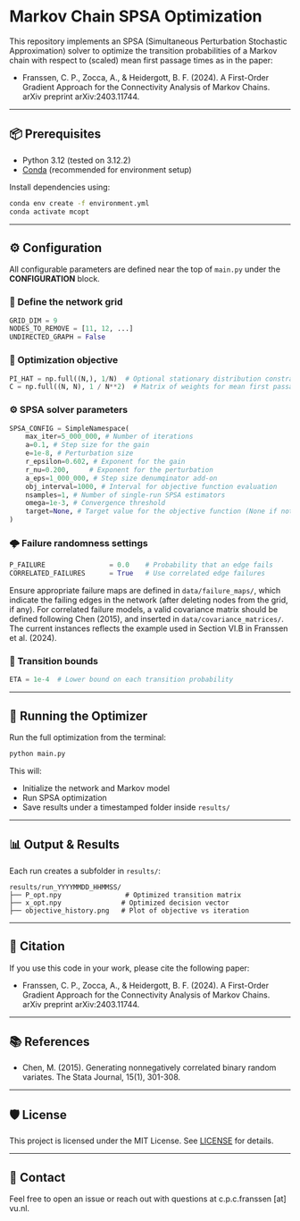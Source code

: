 # Markov Chain SPSA Optimization

This repository implements an SPSA (Simultaneous Perturbation Stochastic Approximation) solver to optimize the transition probabilities of a Markov chain with respect to (scaled) mean first passage times as in the paper:

- Franssen, C. P., Zocca, A., & Heidergott, B. F. (2024). A First-Order Gradient Approach for the Connectivity Analysis of Markov Chains. arXiv preprint arXiv:2403.11744.

---

## 📦 Prerequisites

- Python 3.12 (tested on 3.12.2)
- [Conda](https://docs.conda.io/en/latest/miniconda.html) (recommended for environment setup)

Install dependencies using:

```bash
conda env create -f environment.yml
conda activate mcopt
```

---

## ⚙️ Configuration

All configurable parameters are defined near the top of `main.py` under the **CONFIGURATION** block.

### 🧱 Define the network grid

```python
GRID_DIM = 9
NODES_TO_REMOVE = [11, 12, ...]
UNDIRECTED_GRAPH = False
```

### 🎯 Optimization objective

```python
PI_HAT = np.full((N,), 1/N)  # Optional stationary distribution constraint
C = np.full((N, N), 1 / N**2)  # Matrix of weights for mean first passage times.
```

### ⚙️ SPSA solver parameters

```python
SPSA_CONFIG = SimpleNamespace(
    max_iter=5_000_000, # Number of iterations
    a=0.1, # Step size for the gain
    e=1e-8, # Perturbation size
    r_epsilon=0.602, # Exponent for the gain
    r_nu=0.200,     # Exponent for the perturbation
    a_eps=1_000_000, # Step size denumqinator add-on
    obj_interval=1000, # Interval for objective function evaluation
    nsamples=1, # Number of single-run SPSA estimators
    omega=1e-3, # Convergence threshold
    target=None, # Target value for the objective function (None if not used)
)
```

### 🌩️ Failure randomness settings

```python
P_FAILURE                = 0.0    # Probability that an edge fails
CORRELATED_FAILURES      = True   # Use correlated edge failures
```

Ensure appropriate failure maps are defined in `data/failure_maps/`, which indicate the failing edges in the network (after deleting nodes from the grid, if any). For correlated failure models, a valid covariance matrix should be defined following Chen (2015), and inserted in `data/covariance_matrices/`. The current instances reflects the example used in Section VI.B in Franssen et al. (2024).

### 🧍 Transition bounds

```python
ETA = 1e-4  # Lower bound on each transition probability
```

---

## 🚀 Running the Optimizer

Run the full optimization from the terminal:

```bash
python main.py
```

This will:
- Initialize the network and Markov model
- Run SPSA optimization
- Save results under a timestamped folder inside `results/`

---

## 📊 Output & Results

Each run creates a subfolder in `results/`:

```
results/run_YYYYMMDD_HHMMSS/
├── P_opt.npy                # Optimized transition matrix
├── x_opt.npy               # Optimized decision vector
├── objective_history.png   # Plot of objective vs iteration
```

---

## 🔖 Citation

If you use this code in your work, please cite the following paper:

- Franssen, C. P., Zocca, A., & Heidergott, B. F. (2024). A First-Order Gradient Approach for the Connectivity Analysis of Markov Chains. arXiv preprint arXiv:2403.11744. 

---

## 📚 References

- Chen, M. (2015). Generating nonnegatively correlated binary random variates. The Stata Journal, 15(1), 301-308.

---

## 🛡️ License

This project is licensed under the MIT License. See [LICENSE](LICENSE) for details.

---

## 🤝 Contact

Feel free to open an issue or reach out with questions at c.p.c.franssen [at] vu.nl.